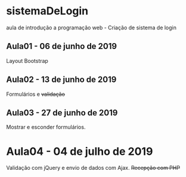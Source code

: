 # sistemaDeLogin
aula de introdução a programação web - Criação de sistema de login

## Aula01 - 06 de junho de 2019
Layout Bootstrap

## Aula02 - 13 de junho de 2019
Formulários e ~~validação~~

## Aula03 - 27 de junho de 2019
Mostrar e esconder formulários.

# Aula04 - 04 de julho de 2019
Validação com jQuery e envio de dados com Ajax. ~~Recepção com PHP~~
